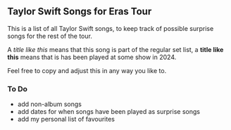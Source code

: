 ## Taylor Swift Songs for Eras Tour

This is a list of all Taylor Swift songs, to keep track of possible surprise songs for the rest of the tour. 

A *title like this* means that this song is part of the regular set list, a **title like this** means that is has been played at some show in 2024. 

Feel free to copy and adjust this in any way you like to. 

### To Do
- add non-album songs
- add dates for when songs have been played as surprise songs
- add my personal list of favourites
